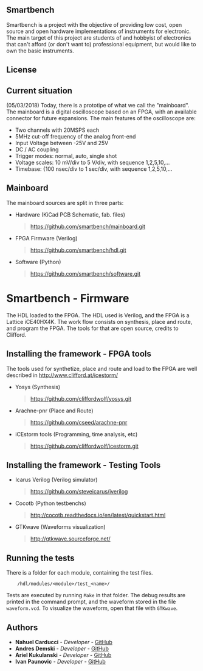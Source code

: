 ## Smartbench
Smartbench is a project with the objective of providing low cost, open source and open hardware implementations of instruments for electronic.
The main target of this project are students of and hobbyist of electronics that can't afford (or don't want to) professional equipment, but would like to own the basic instruments.

## License


## Current situation
(05/03/2018) Today, there is a prototipe of what we call the "mainboard".
The mainboard is a digital oscilloscope based on an FPGA, with an available connector for future expansions.
The main features of the oscilloscope are:
- Two channels with 20MSPS each
- 5MHz cut-off frequency of the analog front-end
- Input Voltage between -25V and 25V
- DC / AC coupling
- Trigger modes: normal, auto, single shot
- Voltage scales: 10 mV/div to 5 V/div, with sequence 1,2,5,10,...
- Timebase: {100 nsec/div to 1 sec/div, with sequence 1,2,5,10,...

## Mainboard
The mainboard sources are split in three parts:
- Hardware (KiCad PCB Schematic, fab. files)
    > https://github.com/smartbench/mainboard.git
- FPGA Firmware (Verilog)
    > https://github.com/smartbench/hdl.git
- Software (Python)
    > https://github.com/smartbench/software.git

# Smartbench - Firmware

The HDL loaded to the FPGA. The HDL used is Verilog, and the FPGA is a Lattice iCE40HX4K. The work flow consists on synthesis, place and route, and program the FPGA. The tools for that are open source, credits to Clifford.

## Installing the framework - FPGA tools
The tools used for synthetize, place and route and load to the FPGA are well described in
    http://www.clifford.at/icestorm/
- Yosys (Synthesis)
    > https://github.com/cliffordwolf/yosys.git
- Arachne-pnr (Place and Route)
    > https://github.com/cseed/arachne-pnr
- iCEstorm tools (Programming, time analysis, etc)
    > https://github.com/cliffordwolf/icestorm.git
    
## Installing the framework - Testing Tools
- Icarus Verilog (Verilog simulator)
    > https://github.com/steveicarus/iverilog
- Cocotb (Python testbenchs)
    > http://cocotb.readthedocs.io/en/latest/quickstart.html
- GTKwave (Waveforms visualization)
    > http://gtkwave.sourceforge.net/

## Running the tests
There is a folder for each module, containing the test files.
```
    /hdl/modules/<module>/test_<name>/
```
Tests are executed by running ```Make``` in that folder.
The debug results are printed in the command prompt, and the waveform stored in the file ```waveform.vcd```.
To visualize the waveform, open that file with ```GTKwave```.

## Authors
* **Nahuel Carducci** - *Developer* - [GitHub](https://github.com/nahuel-cci)
* **Andres Demski** - *Developer* - [GitHub](https://github.com/andresdemski)
* **Ariel Kukulanski** - *Developer* - [GitHub](https://github.com/akukulanski)
* **Ivan Paunovic** - *Developer* - [GitHub](https://github.com/ivanpauno)

